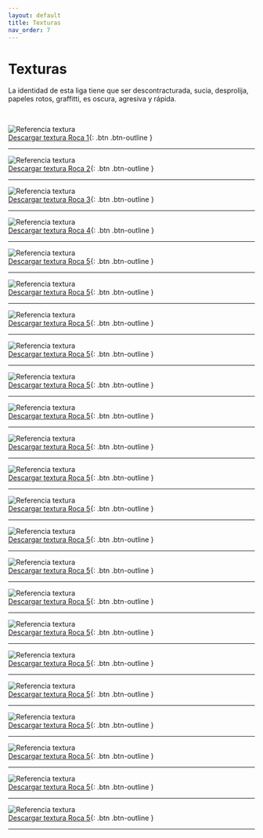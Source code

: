 ```yaml
---
layout: default
title: Texturas
nav_order: 7
---
```


# Texturas

La identidad de esta liga tiene que ser descontracturada, sucia, desprolija, papeles rotos, graffitti, es oscura, agresiva y rápida.

<br>

<img src="../../assets/images/texture-1.png" alt="Referencia textura"/><br>
[Descargar textura Roca 1](https://drive.google.com/uc?export=download&id=1BergE94LxQHkDaQTM4tl1zrz2POTKxRr){: .btn .btn-outline }

---------

<img src="../../assets/images/texture-2.png" alt="Referencia textura"/><br>
[Descargar textura Roca 2](https://drive.google.com/uc?export=download&id=1qjGZYuLZEXgJj7MN_v8j-jq8e4qq-SH8){: .btn .btn-outline }

---------

<img src="../../assets/images/texture-3.png" alt="Referencia textura"/><br>
[Descargar textura Roca 3](https://drive.google.com/uc?export=download&id=193gYUciEa9tRS8f67B8i7XPHJvrDn0XC){: .btn .btn-outline }

---------

<img src="../../assets/images/texture-4.png" alt="Referencia textura"/><br>
[Descargar textura Roca 4](https://drive.google.com/uc?export=download&id=1uxhmZeuKD-bzvfc45RGG73S2z0DTycrx){: .btn .btn-outline }

---------

<img src="../../assets/images/texture-5.png" alt="Referencia textura"/><br>
[Descargar textura Roca 5](https://drive.google.com/uc?export=download&id=1Y5cfYNXsvkQSHeTRiEzhkstBiJ1N2Nyg){: .btn .btn-outline }

---------

<img src="../../assets/images/texture-6.png" alt="Referencia textura"/><br>
[Descargar textura Roca 5](https://drive.google.com/uc?export=download&id=1W7nv1mDOtmTl19mjuZIn7U4InQUw9q0U){: .btn .btn-outline }

---------

<img src="../../assets/images/texture-7.png" alt="Referencia textura"/><br>
[Descargar textura Roca 5](https://drive.google.com/uc?export=download&id=10IXqD0nQ4N_G95Fqd5ZIQLLxBg46Hnpb){: .btn .btn-outline }

---------

<img src="../../assets/images/texture-8.png" alt="Referencia textura"/><br>
[Descargar textura Roca 5](https://drive.google.com/uc?export=download&id=1cCyT8UHpNnkWkUfI9YD7jmPhcpq3-4iu){: .btn .btn-outline }

---------

<img src="../../assets/images/texture-9.png" alt="Referencia textura"/><br>
[Descargar textura Roca 5](https://drive.google.com/uc?export=download&id=1asBs8HErwqXLwcO-ZoGpG16yzX7t7s-h){: .btn .btn-outline }

---------

<img src="../../assets/images/texture-10.png" alt="Referencia textura"/><br>
[Descargar textura Roca 5](https://drive.google.com/uc?export=download&id=1WZtOYlUYuDHb--BaUgtRkTdP2qTn1KjO){: .btn .btn-outline }

---------

<img src="../../assets/images/texture-11.png" alt="Referencia textura"/><br>
[Descargar textura Roca 5](https://drive.google.com/uc?export=download&id=1KPXc3wMaGbsQqaebvB0QapelFrhZJE18){: .btn .btn-outline }

---------

<img src="../../assets/images/texture-12.png" alt="Referencia textura"/><br>
[Descargar textura Roca 5](https://drive.google.com/uc?export=download&id=1c5avNXlkbVdxRFapyuFlGDFJVPR_EW73){: .btn .btn-outline }

---------

<img src="../../assets/images/texture-13.png" alt="Referencia textura"/><br>
[Descargar textura Roca 5](https://drive.google.com/uc?export=download&id=1bc3GhUoNgRDi9UauDQhC-l5O3aobsMiS){: .btn .btn-outline }

---------

<img src="../../assets/images/texture-14.png" alt="Referencia textura"/><br>
[Descargar textura Roca 5](https://drive.google.com/uc?export=download&id=1IXP5xqJT98Jr3eOZXp3HZzjG-fww9_FH){: .btn .btn-outline }

---------

<img src="../../assets/images/texture-15.png" alt="Referencia textura"/><br>
[Descargar textura Roca 5](https://drive.google.com/uc?export=download&id=1oojsoFe6UQgYtrhz1UZLgnT8hi7yHe-o){: .btn .btn-outline }

---------

<img src="../../assets/images/texture-16.png" alt="Referencia textura"/><br>
[Descargar textura Roca 5](https://drive.google.com/uc?export=download&id=18K72lkEU123eqSfgZ5G9O9zUX6mkjrk2){: .btn .btn-outline }

---------

<img src="../../assets/images/texture-17.png" alt="Referencia textura"/><br>
[Descargar textura Roca 5](https://drive.google.com/uc?export=download&id=1Pof9Z_jbzhNRszxasvCRAhltSyvcQKu3){: .btn .btn-outline }

---------

<img src="../../assets/images/texture-18.png" alt="Referencia textura"/><br>
[Descargar textura Roca 5](https://drive.google.com/uc?export=download&id=1Ja-KqjjdS9wxh7e33hAc4jihThbhFhzP){: .btn .btn-outline }

---------

<img src="../../assets/images/texture-19.png" alt="Referencia textura"/><br>
[Descargar textura Roca 5](https://drive.google.com/uc?export=download&id=10vM4gAxEs3AQcDXvmFkginF9rBkx6zJZ){: .btn .btn-outline }

---------

<img src="../../assets/images/texture-20.png" alt="Referencia textura"/><br>
[Descargar textura Roca 5](https://drive.google.com/uc?export=download&id=1MEog17mvTDhtiLhsSB6f_O1REtyNZvlV){: .btn .btn-outline }

---------

<img src="../../assets/images/texture-21.png" alt="Referencia textura"/><br>
[Descargar textura Roca 5](https://drive.google.com/uc?export=download&id=1UZKepjEqnQN-G6p8TBveA-GwTarFUrLt){: .btn .btn-outline }

---------

<img src="../../assets/images/texture-22.png" alt="Referencia textura"/><br>
[Descargar textura Roca 5](https://drive.google.com/uc?export=download&id=1D3kYWV_7XVX4OgJjYYeCtEy2ALfyXZEe){: .btn .btn-outline }

---------

<img src="../../assets/images/texture-23.png" alt="Referencia textura"/><br>
[Descargar textura Roca 5](https://drive.google.com/uc?export=download&id=1-m5EtwhBXEeKpyqv_cXpwnoWl2bN0XgN){: .btn .btn-outline }

---------